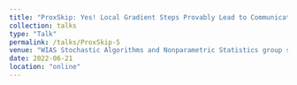 ```yaml
---
title: "ProxSkip: Yes! Local Gradient Steps Provably Lead to Communication Acceleration! Finally!"
collection: talks
type: "Talk"
permalink: /talks/ProxSkip-5
venue: "WIAS Stochastic Algorithms and Nonparametric Statistics group seminar"
date: 2022-06-21
location: "online"
---
```

